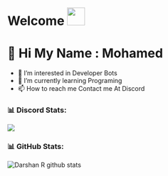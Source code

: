 # **Welcome** <img src="https://media.giphy.com/media/OkJat1YNdoD3W/giphy.gif" width="40px"></img>
# 👋 Hi My Name : Mohamed
- 👀 I’m interested in Developer Bots
- 🌱 I’m currently learning Programing
- 📫 How to reach me Contact me At Discord



### 📊 Discord Stats:
<img src = "https://discord.c99.nl/widget/theme-2/828606160486531122.png"></img>
<!--   Stats -->
### 📊 GitHub Stats:
![Darshan R github stats](https://github-readme-stats.vercel.app/api?username=MohamedHabk&theme=nord&show_icons=true&count_private=true)
